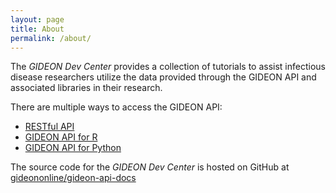 ```yaml
---
layout: page
title: About
permalink: /about/
---
```


The *GIDEON Dev Center* provides a collection of tutorials to assist infectious disease researchers utilize the data provided through the GIDEON API and associated libraries in their research.

There are multiple ways to access the GIDEON API:
- [RESTful API](https://api-doc.gideononline.com/)
- [GIDEON API for R](https://github.com/gideononline/gideon-api-r)
- [GIDEON API for Python](https://github.com/gideononline/gideon-api-python)

The source code for the *GIDEON Dev Center* is hosted on GitHub at [gideononline/gideon-api-docs](https://github.com/gideononline/gideon-api-docs)
